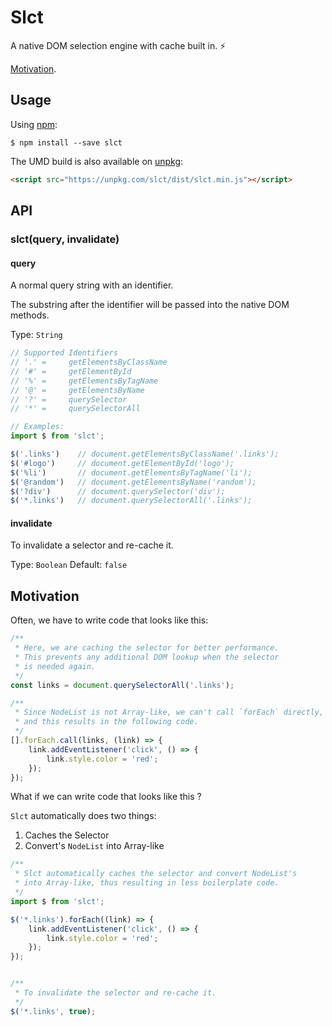 # Slct

A native DOM selection engine with cache built in. :zap:

[Motivation](#motivation).


## Usage

Using [npm](https://www.npmjs.com/):

```
$ npm install --save slct
```

The UMD build is also available on [unpkg](https://unpkg.com):

```html
<script src="https://unpkg.com/slct/dist/slct.min.js"></script>
```

## API

### slct(query, invalidate)

#### query

A normal query string with an identifier.

The substring after the identifier will be passed into the native DOM methods.

Type: `String`

```js
// Supported Identifiers
// '.' =     getElementsByClassName
// '#' =     getElementById
// '%' =     getElementsByTagName
// '@' =     getElementsByName
// '?' =     querySelector
// '*' =     querySelectorAll

// Examples:
import $ from 'slct';

$('.links')    // document.getElementsByClassName('.links');
$('#logo')     // document.getElementById('logo');
$('%li')       // document.getElementsByTagName('li');
$('@random')   // document.getElementsByName('random');
$('?div')      // document.querySelector('div');
$('*.links')   // document.querySelectorAll('.links');
```

#### invalidate

To invalidate a selector and re-cache it.

Type: `Boolean`
Default: `false`

## Motivation

Often, we have to write code that looks like this:

```js
/**
 * Here, we are caching the selector for better performance.
 * This prevents any additional DOM lookup when the selector
 * is needed again.
 */
const links = document.querySelectorAll('.links');

/**
 * Since NodeList is not Array-like, we can't call `forEach` directly,
 * and this results in the following code.
 */
[].forEach.call(links, (link) => {
    link.addEventListener('click', () => {
        link.style.color = 'red';
    });
});
```

What if we can write code that looks like this ?

`Slct` automatically does two things:

1. Caches the Selector
2. Convert's `NodeList` into Array-like

```js
/**
 * Slct automatically caches the selector and convert NodeList's
 * into Array-like, thus resulting in less boilerplate code.
 */
import $ from 'slct';

$('*.links').forEach((link) => {
    link.addEventListener('click', () => {
        link.style.color = 'red';
    });
});


/**
 * To invalidate the selector and re-cache it.
 */
$('*.links', true);
```